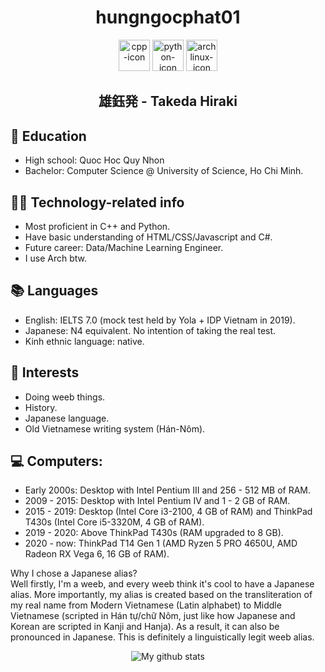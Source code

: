 <div align="center"><h1> hungngocphat01 </h1></div>

<div align="center">
<span>
  <img height="50" alt="cpp-icon" src="https://user-images.githubusercontent.com/42747200/46140125-da084900-c26d-11e8-8ea7-c45ae6306309.png"/>
  <img height="50" alt="python-icon" src="https://cdn3.iconfinder.com/data/icons/logos-and-brands-adobe/512/267_Python-512.png"/>
  <img height="50" alt="archlinux-icon" src="https://www.logolynx.com/images/logolynx/91/914639a1180c179a71fee283128b01c5.png"/>
</span></br>
  <h2> 雄鈺発 - Takeda Hiraki</h2>
</div>

## 🏫 Education
- High school: Quoc Hoc Quy Nhon
- Bachelor: Computer Science @ University of Science, Ho Chi Minh.

## 👩‍💻 Technology-related info
- Most proficient in C++ and Python.
- Have basic understanding of HTML/CSS/Javascript and C#.
- Future career: Data/Machine Learning Engineer.
- I use Arch btw.

## 📚 Languages
- English: IELTS 7.0 (mock test held by Yola + IDP Vietnam in 2019).<br>
- Japanese: N4 equivalent. No intention of taking the real test.
- Kinh ethnic language: native.

## 🎹 Interests
- Doing weeb things.
- History.
- Japanese language.
- Old Vietnamese writing system (Hán-Nôm).

## 💻 Computers: 
- Early 2000s: Desktop with Intel Pentium III and 256 - 512 MB of RAM. 
- 2009 - 2015: Desktop with Intel Pentium IV and 1 - 2 GB of RAM.
- 2015 - 2019: Desktop (Intel Core i3-2100, 4 GB of RAM) and ThinkPad T430s (Intel Core i5-3320M, 4 GB of RAM).
- 2019 - 2020: Above ThinkPad T430s (RAM upgraded to 8 GB).
- 2020 - now: ThinkPad T14 Gen 1 (AMD Ryzen 5 PRO 4650U, AMD Radeon RX Vega 6, 16 GB of RAM).

Why I chose a Japanese alias? <br>
Well firstly, I'm a weeb, and every weeb think it's cool to have a Japanese alias. More importantly, my alias is created based on the transliteration of my real name from Modern Vietnamese (Latin alphabet) to Middle Vietnamese (scripted in Hán tự/chữ Nôm, just like how Japanese and Korean are scripted in Kanji and Hanja). As a result, it can also be pronounced in Japanese. This is definitely a linguistically legit weeb alias.

<div align="center">
<img alt="My github stats" src="https://github-readme-stats.vercel.app/api?username=hungngocphat01"/>
</div>
